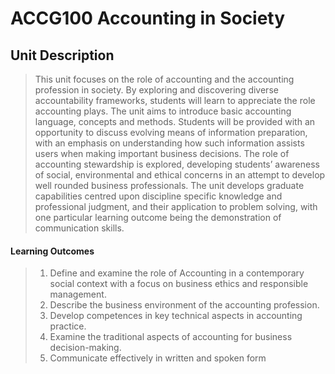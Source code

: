 # ACCG100 Accounting in Society

## Unit Description

> This unit focuses on the role of accounting and the accounting profession in society. By
> exploring and discovering diverse accountability frameworks, students will learn to appreciate
> the role accounting plays. The unit aims to introduce basic accounting language, concepts
> and methods. Students will be provided with an opportunity to discuss evolving means of
> information preparation, with an emphasis on understanding how such information assists
> users when making important business decisions. The role of accounting stewardship is
> explored, developing students’ awareness of social, environmental and ethical concerns in an
> attempt to develop well rounded business professionals. The unit develops graduate
> capabilities centred upon discipline specific knowledge and professional judgment, and their
> application to problem solving, with one particular learning outcome being the demonstration
> of communication skills.

#### Learning Outcomes
> 1. Define and examine the role of Accounting in a contemporary social context with a focus
> on business ethics and responsible management.
> 2. Describe the business environment of the accounting profession.
> 3. Develop competences in key technical aspects in accounting practice.
> 4. Examine the traditional aspects of accounting for business decision-making.
> 5. Communicate effectively in written and spoken form


